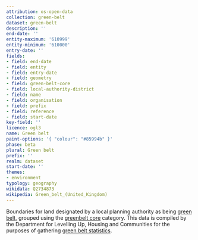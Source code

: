 ```yaml
---
attribution: os-open-data
collection: green-belt
dataset: green-belt
description: ''
end-date: ''
entity-maximum: '610999'
entity-minimum: '610000'
entry-date: ''
fields:
- field: end-date
- field: entity
- field: entry-date
- field: geometry
- field: green-belt-core
- field: local-authority-district
- field: name
- field: organisation
- field: prefix
- field: reference
- field: start-date
key-field: ''
licence: ogl3
name: Green belt
paint-options: '{ "colour": "#85994b" }'
phase: beta
plural: Green belt
prefix: ''
realm: dataset
start-date: ''
themes:
- environment
typology: geography
wikidata: Q2734873
wikipedia: Green_belt_(United_Kingdom)
---
```


Boundaries for land designated by a local planning authority as being [green belt](https://www.gov.uk/guidance/green-belt),
grouped using the [greenbelt core](/dataset/greenbelt-core) category.
This data is compiled by the Department for Levelling Up, Housing and Communities for the purposes of gathering [green belt statistics](https://www.gov.uk/government/collections/green-belt-statistics).

